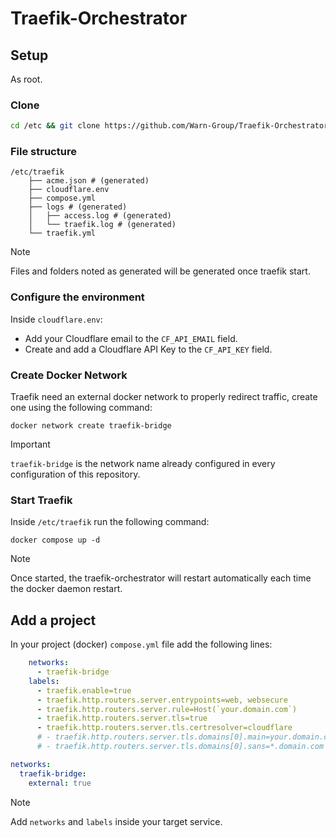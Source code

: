 # Traefik-Orchestrator

## Setup

As root.

### Clone

```bash
cd /etc && git clone https://github.com/Warn-Group/Traefik-Orchestrator traefik
```

### File structure

```
/etc/traefik
    ├── acme.json # (generated)
    ├── cloudflare.env
    ├── compose.yml
    ├── logs # (generated)
    │   ├── access.log # (generated)
    │   └── traefik.log # (generated)
    └── traefik.yml
```

> [!NOTE]  
> Files and folders noted as generated will be generated once traefik start.

### Configure the environment

Inside `cloudflare.env`:

- Add your Cloudflare email to the `CF_API_EMAIL` field.
- Create and add a Cloudflare API Key to the `CF_API_KEY` field.

### Create Docker Network

Traefik need an external docker network to properly redirect traffic, create one using the following command:

```
docker network create traefik-bridge
```

> [!IMPORTANT]  
> `traefik-bridge` is the network name already configured in every configuration of this repository.

### Start Traefik

Inside `/etc/traefik` run the following command:

```
docker compose up -d
```

> [!NOTE]  
> Once started, the traefik-orchestrator will restart automatically each time the docker daemon restart. 

## Add a project

In your project (docker) `compose.yml` file add the following lines:

```yml
    networks:
      - traefik-bridge
    labels:
      - traefik.enable=true
      - traefik.http.routers.server.entrypoints=web, websecure
      - traefik.http.routers.server.rule=Host(`your.domain.com`)
      - traefik.http.routers.server.tls=true
      - traefik.http.routers.server.tls.certresolver=cloudflare
      # - traefik.http.routers.server.tls.domains[0].main=your.domain.com
      # - traefik.http.routers.server.tls.domains[0].sans=*.domain.com (optional)

networks:
  traefik-bridge:
    external: true
```

> [!NOTE]  
> Add `networks` and `labels` inside your target service.